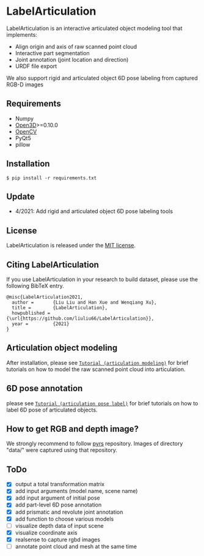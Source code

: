 # LabelArticulation

LabelArticulation is an interactive articulated object modeling tool that implements:

- Align origin and axis of raw scanned point cloud
- Interactive part segmentation
- Joint annotation (joint location and direction)
- URDF file export

We also support rigid and articulated object 6D pose labeling from captured RGB-D images

## Requirements
- Numpy
- [Open3D](http://www.open3d.org/)>=0.10.0
- [OpenCV](https://opencv.org/)
- PyQt5
- pillow

## Installation

```
$ pip install -r requirements.txt
```

## Update

- 4/2021: Add rigid and articulated object 6D pose labeling tools

## License

LabelArticulation is released under the [MIT license](LICENSE).

## Citing LabelArticulation

If you use LabelArticulation in your research to build dataset, please use the following BibTeX entry.

```
@misc{LabelArticulation2021,
  author =       {Liu Liu and Han Xue and Wenqiang Xu},
  title =        {LabelArticulation},
  howpublished = {\url{https://github.com/liuliu66/LabelArticulation}},
  year =         {2021}
}
```

## Articulation object modeling

After installation, please see [`Tutorial (articulation modeling)`](examples/articulation_modeling/README.md)
for brief tutorials on how to model the raw scanned point cloud into articulation.

## 6D pose annotation

please see [`Tutorial (articulation pose label)`](examples/articulation_pose_label/README.md)
for brief tutorials on how to label 6D pose of articulated objects.

## How to get RGB and depth image?
We strongly recommend to follow [pyrs](https://github.com/Toraudonn/pyrs) repository.
Images of directory "data/" were captured using that repository.

## ToDo

- [x] output a total transformation matrix
- [x] add input arguments (model name, scene name)
- [x] add input argument of initial pose
- [x] add part-level 6D pose annotation
- [x] add prismatic and revolute joint annotation
- [x] add function to choose various models
- [ ] visualize depth data of input scene
- [x] visualize coordinate axis
- [x] realsense to capture rgbd images
- [ ] annotate point cloud and mesh at the same time